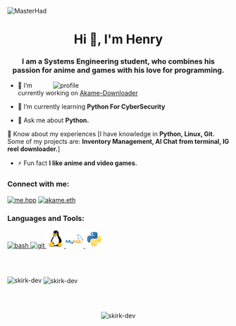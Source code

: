 ![MasterHad](https://mir-s3-cdn-cf.behance.net/project_modules/fs/22b22287602523.5dbd29081561d.gif)
<h1 align="center">Hi 👋, I'm Henry</h1>
<h3
 align="center">I am a Systems Engineering student, who combines his 
passion for anime and games with his love for programming.</h3>
<img align="right" alt="profile" width="400" src="https://github.com/skirk-dev/skirk-dev/assets/122117784/d2ed9b77-9df4-4a4a-b4c9-1741445c7dab" />


- 🔭 I’m currently working on [Akame-Downloader](https://github.com/skirk-dev/Akame-Downloader)

- 🌱 I’m currently learning **Python For CyberSecurity**

- 💬 Ask me about **Python.**

 📄 Know about my experiences [I have knowledge in **Python, Linux, Git.** 
Some of my projects are: **Inventory Management, AI Chat from terminal, IG
 reel downloader.**]

- ⚡ Fun fact **I like anime and video games.**

<h3 align="left">Connect with me:</h3>
<p align="left">
<a
 href="https://instagram.com/me.hpp" target="blank"><img 
align="center" 
src="https://raw.githubusercontent.com/rahuldkjain/github-profile-readme-generator/master/src/images/icons/Social/instagram.svg"
 alt="me.hpp" height="30" width="40" /></a>
<a 
href="https://discord.gg/akame.eth" target="blank"><img 
align="center" 
src="https://raw.githubusercontent.com/rahuldkjain/github-profile-readme-generator/master/src/images/icons/Social/discord.svg"
 alt="akame.eth" height="30" width="40" /></a>
</p>


<h3 align="left">Languages and Tools:</h3>
<p align="left"> <a href="https://www.gnu.org/software/bash/" target="_blank" rel="noreferrer"> <img src="https://www.vectorlogo.zone/logos/gnu_bash/gnu_bash-icon.svg" alt="bash" width="40" height="40"/> </a> <a href="https://git-scm.com/" target="_blank" rel="noreferrer"> <img src="https://www.vectorlogo.zone/logos/git-scm/git-scm-icon.svg" alt="git" width="40" height="40"/> </a> <a href="https://www.linux.org/" target="_blank" rel="noreferrer"> <img src="https://raw.githubusercontent.com/devicons/devicon/master/icons/linux/linux-original.svg" alt="linux" width="40" height="40"/> </a> <a href="https://www.mysql.com/" target="_blank" rel="noreferrer"> <img src="https://raw.githubusercontent.com/devicons/devicon/master/icons/mysql/mysql-original-wordmark.svg" alt="mysql" width="40" height="40"/> </a> <a href="https://www.python.org" target="_blank" rel="noreferrer"> <img src="https://raw.githubusercontent.com/devicons/devicon/master/icons/python/python-original.svg" alt="python" width="40" height="40"/> </a> </p>
<br>
<br>
<p><img align="left" 
src="https://github-readme-stats.vercel.app/api/top-langs?username=skirk-dev&show_icons=true&locale=en&layout=compact"
 alt="skirk-dev" /></p>

<p>&nbsp;<img 
align="center" 
src="https://github-readme-stats.vercel.app/api?username=skirk-dev&show_icons=true&locale=en"
 alt="skirk-dev" /></p>

<br>
<br>
<p
 align="center"> <img 
src="https://komarev.com/ghpvc/?username=skirk-dev&label=Profile%20views&color=0e75b6&style=flat"
 alt="skirk-dev" /> </p>

